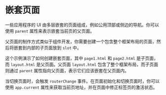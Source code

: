 <template is="exm-article">
<a href="../../publics/examples/nested-page/demo.html" preview></a>
<a href="../../publics/examples/nested-page/page1.html"></a>
<a href="../../publics/examples/nested-page/page2.html"></a>
<a href="../../publics/examples/nested-page/layout.html" main></a>
</template>

# 嵌套页面

一些应用程序的 UI 由多层嵌套的页面组成，例如公用顶部或侧边的导航。你可以使用 `parent` 属性来表示嵌套当前页的父页面。

父页面的制作方式类似于组件开发，你需要创建一个包含整个框架布局的页面，然后将嵌套到内部的子页面放到 `slot` 中。

这个示例演示了如何创建嵌套页面，其中 `page1.html` 和 `page2.html` 是子页面，而 `layout.html` 是父页面。父页面 `layout.html` 包含了整个框架布局，而子页面则通过 `parent` 属性指向父页面，表示它们应该嵌套在父页面内。

当切换页面时，会触发 `routerChange` 事件。在页面初始化和切换页面时，你可以使用 `app.current` 属性来获取当前页地址，并在页面中修正标签页的激活状态。